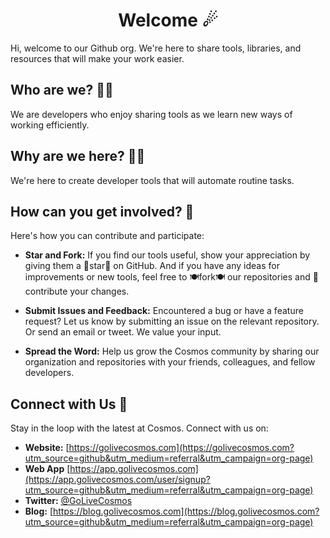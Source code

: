 <h1 align="center"> Welcome ☄ </h1>

Hi, welcome to our Github org. We're here to share tools, libraries, and resources that will make your work easier.

## Who are we? 🙋‍♀️

We are developers who enjoy sharing tools as we learn new ways of working efficiently.

## Why are we here? 👩‍💻

We're here to create developer tools that will automate routine tasks.

## How can you get involved? 🙌

Here's how you can contribute and participate:

- **Star and Fork:** If you find our tools useful, show your appreciation by giving them a 🌟star🌟 on GitHub. And if you have any ideas for improvements or new tools, feel free to 🍽️fork🍽️ our repositories and 🌈 contribute your changes.

- **Submit Issues and Feedback:** Encountered a bug or have a feature request? Let us know by submitting an issue on the relevant repository. Or send an email or tweet. We value your input.

- **Spread the Word:** Help us grow the Cosmos community by sharing our organization and repositories with your friends, colleagues, and fellow developers.

## Connect with Us 🍿

Stay in the loop with the latest at Cosmos. Connect with us on:

- **Website:** [https://golivecosmos.com](https://golivecosmos.com?utm_source=github&utm_medium=referral&utm_campaign=org-page)
- **Web App** [https://app.golivecosmos.com](https://app.golivecosmos.com/user/signup?utm_source=github&utm_medium=referral&utm_campaign=org-page)
- **Twitter:** [@GoLiveCosmos](https://twitter.com/GoLiveCosmos)
- **Blog:** [https://blog.golivecosmos.com](https://blog.golivecosmos.com?utm_source=github&utm_medium=referral&utm_campaign=org-page)
